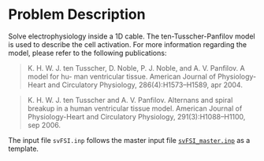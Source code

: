
# **Problem Description**

Solve electrophysiology inside a 1D cable. The ten-Tusscher-Panfilov model is used to describe the cell activation.
For more information regarding the model, please refer to the following publications:

> K. H. W. J. ten Tusscher, D. Noble, P. J. Noble, and A. V. Panfilov. A model for hu-
> man ventricular tissue. American Journal of Physiology-Heart and Circulatory Physiology,
> 286(4):H1573–H1589, apr 2004.

> K. H. W. J. ten Tusscher and A. V. Panfilov. Alternans and spiral breakup in a human
> ventricular tissue model. American Journal of Physiology-Heart and Circulatory Physiology,
> 291(3):H1088–H1100, sep 2006.

The input file `svFSI.inp` follows the master input file [`svFSI_master.inp`](./svFSI_master.inp) as a template.
